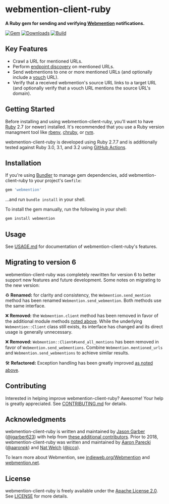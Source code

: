 # webmention-client-ruby

**A Ruby gem for sending and verifying [Webmention](https://indieweb.org/Webmention) notifications.**

[![Gem](https://img.shields.io/gem/v/webmention.svg?logo=rubygems&style=for-the-badge)](https://rubygems.org/gems/webmention)
[![Downloads](https://img.shields.io/gem/dt/webmention.svg?logo=rubygems&style=for-the-badge)](https://rubygems.org/gems/webmention)
[![Build](https://img.shields.io/github/actions/workflow/status/indieweb/webmention-client-ruby/ci.yml?branch=main&logo=github&style=for-the-badge)](https://github.com/indieweb/webmention-client-ruby/actions/workflows/ci.yml)

## Key Features

- Crawl a URL for mentioned URLs.
- Perform [endpoint discovery](https://www.w3.org/TR/webmention/#sender-discovers-receiver-webmention-endpoint) on mentioned URLs.
- Send webmentions to one or more mentioned URLs (and optionally include a [vouch](https://indieweb.org/Vouch) URL).
- Verify that a received webmention's source URL links to a target URL (and optionally verify that a vouch URL mentions the source URL's domain).

## Getting Started

Before installing and using webmention-client-ruby, you'll want to have [Ruby](https://www.ruby-lang.org) 2.7 (or newer) installed. It's recommended that you use a Ruby version managment tool like [rbenv](https://github.com/rbenv/rbenv), [chruby](https://github.com/postmodern/chruby), or [rvm](https://github.com/rvm/rvm).

webmention-client-ruby is developed using Ruby 2.7.7 and is additionally tested against Ruby 3.0, 3.1, and 3.2 using [GitHub Actions](https://github.com/indieweb/webmention-client-ruby/actions).

## Installation

If you're using [Bundler](https://bundler.io) to manage gem dependencies, add webmention-client-ruby to your project's `Gemfile`:

```ruby
gem 'webmention'
```

…and run `bundle install` in your shell.

To install the gem manually, run the following in your shell:

```sh
gem install webmention
```

## Usage

See [USAGE.md](https://github.com/indieweb/webmention-client-ruby/blob/main/USAGE.md) for documentation of webmention-client-ruby's features.

## Migrating to version 6

webmention-client-ruby was completely rewritten for version 6 to better support new features and future development. Some notes on migrating to the new version:

♻️ **Renamed:** for clarity and consistency, the `Webmention.send_mention` method has been renamed `Webmention.send_webmention`. Both methods use the same interface.

❌ **Removed:** the `Webmention.client` method has been removed in favor of the additional module methods [noted above](#usage). While the underlying `Webmention::Client` class still exists, its interface has changed and its direct usage is generally unnecessary.

❌ **Removed:** `Webmention::Client#send_all_mentions` has been removed in favor of `Webmention.send_webmentions`. Combine `Webmention.mentioned_urls` and `Webmention.send_webmentions` to achieve similar results.

🛠 **Refactored:** Exception handling has been greatly improved [as noted above](#exception-handling).

## Contributing

Interested in helping improve webmention-client-ruby? Awesome! Your help is greatly appreciated. See [CONTRIBUTING.md](https://github.com/indieweb/webmention-client-ruby/blob/main/CONTRIBUTING.md) for details.

## Acknowledgments

webmention-client-ruby is written and maintained by [Jason Garber](https://sixtwothree.org) ([@jgarber623](https://github.com/jgarber623)) with help from [these additional contributors](https://github.com/indieweb/webmention-client-ruby/graphs/contributors). Prior to 2018, webmention-client-ruby was written and maintained by [Aaron Parecki](https://aaronparecki.com) ([@aaronpk](https://github.com/aaronpk)) and [Nat Welch](https://natwelch.com) ([@icco](https://github.com/icco)).

To learn more about Webmention, see [indieweb.org/Webmention](https://indieweb.org/Webmention) and [webmention.net](https://webmention.net).

## License

webmention-client-ruby is freely available under the [Apache License 2.0](https://www.apache.org/licenses/LICENSE-2.0.html). See [LICENSE](https://github.com/indieweb/webmention-client-ruby/blob/main/LICENSE) for more details.
